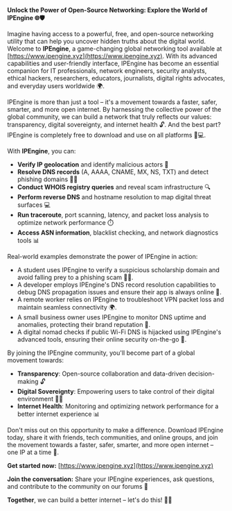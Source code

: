 **Unlock the Power of Open-Source Networking: Explore the World of IPEngine 🌐🛡️**

Imagine having access to a powerful, free, and open-source networking utility that can help you uncover hidden truths about the digital world. Welcome to **IPEngine**, a game-changing global networking tool available at [https://www.ipengine.xyz](https://www.ipengine.xyz). With its advanced capabilities and user-friendly interface, IPEngine has become an essential companion for IT professionals, network engineers, security analysts, ethical hackers, researchers, educators, journalists, digital rights advocates, and everyday users worldwide 🌍.

IPEngine is more than just a tool – it's a movement towards a faster, safer, smarter, and more open internet. By harnessing the collective power of the global community, we can build a network that truly reflects our values: transparency, digital sovereignty, and internet health 🔓. And the best part? IPEngine is completely free to download and use on all platforms 📱💻.

With **IPEngine**, you can:

* **Verify IP geolocation** and identify malicious actors 🚨
* **Resolve DNS records** (A, AAAA, CNAME, MX, NS, TXT) and detect phishing domains 🕵️‍♂️
* **Conduct WHOIS registry queries** and reveal scam infrastructure 🔍
* **Perform reverse DNS** and hostname resolution to map digital threat surfaces 💻
* **Run traceroute**, port scanning, latency, and packet loss analysis to optimize network performance ⏱️
* **Access ASN information**, blacklist checking, and network diagnostics tools 📊

Real-world examples demonstrate the power of IPEngine in action:

* A student uses IPEngine to verify a suspicious scholarship domain and avoid falling prey to a phishing scam 👨‍🎓.
* A developer employs IPEngine's DNS record resolution capabilities to debug DNS propagation issues and ensure their app is always online 🚀.
* A remote worker relies on IPEngine to troubleshoot VPN packet loss and maintain seamless connectivity 🌍.
* A small business owner uses IPEngine to monitor DNS uptime and anomalies, protecting their brand reputation 💼.
* A digital nomad checks if public Wi-Fi DNS is hijacked using IPEngine's advanced tools, ensuring their online security on-the-go 🛂.

By joining the IPEngine community, you'll become part of a global movement towards:

* **Transparency**: Open-source collaboration and data-driven decision-making 🔓
* **Digital Sovereignty**: Empowering users to take control of their digital environment 👩‍💻
* **Internet Health**: Monitoring and optimizing network performance for a better internet experience 📊

Don't miss out on this opportunity to make a difference. Download IPEngine today, share it with friends, tech communities, and online groups, and join the movement towards a faster, safer, smarter, and more open internet – one IP at a time 🔑.

**Get started now:** [https://www.ipengine.xyz](https://www.ipengine.xyz)

**Join the conversation:** Share your IPEngine experiences, ask questions, and contribute to the community on our forums 🤝

**Together**, we can build a better internet – let's do this! 💪🌐